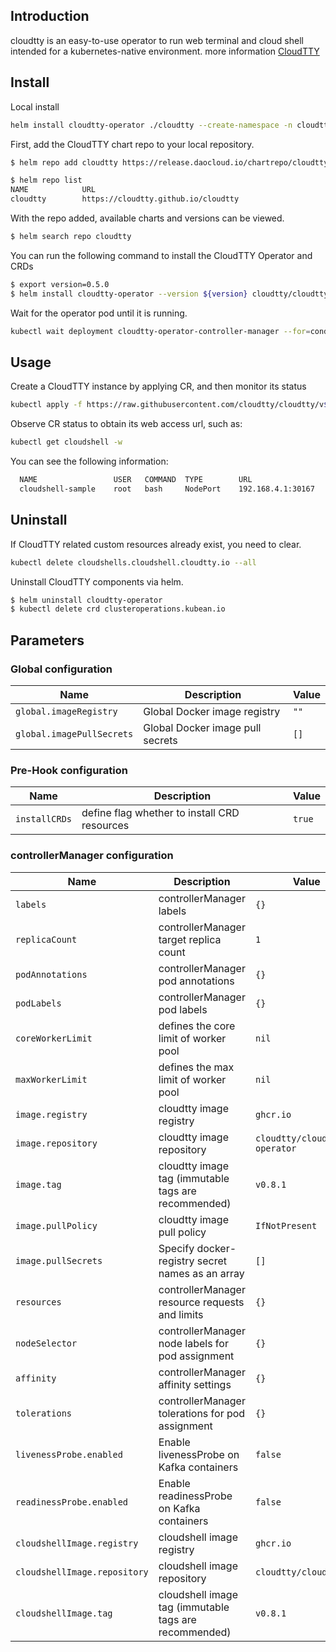 ## Introduction

cloudtty is an easy-to-use operator to run web terminal and cloud shell intended for a kubernetes-native environment.
more information [CloudTTY](https://github.com/cloudtty/cloudtty/blob/main/README.md)

## Install

Local install

```bash
helm install cloudtty-operator ./cloudtty --create-namespace -n cloudtty
```

First, add the CloudTTY chart repo to your local repository.

``` bash
$ helm repo add cloudtty https://release.daocloud.io/chartrepo/cloudtty

$ helm repo list
NAME          	URL
cloudtty        https://cloudtty.github.io/cloudtty
```

With the repo added, available charts and versions can be viewed.

``` bash
$ helm search repo cloudtty
```

You can run the following command to install the CloudTTY Operator and CRDs

``` bash
$ export version=0.5.0
$ helm install cloudtty-operator --version ${version} cloudtty/cloudtty 
```

Wait for the operator pod until it is running.

``` bash
kubectl wait deployment cloudtty-operator-controller-manager --for=condition=Available=True
```

## Usage

Create a CloudTTY instance by applying CR, and then monitor its status

``` bash
kubectl apply -f https://raw.githubusercontent.com/cloudtty/cloudtty/v${version}/config/samples/local_cluster_v1alpha1_cloudshell.yaml
```

Observe CR status to obtain its web access url, such as:

``` bash
kubectl get cloudshell -w
```

You can see the following information:

``` bash
  NAME                 USER   COMMAND  TYPE        URL                 PHASE   AGE
  cloudshell-sample    root   bash     NodePort    192.168.4.1:30167   Ready   31s
```

## Uninstall

If CloudTTY related custom resources already exist, you need to clear.

``` bash
kubectl delete cloudshells.cloudshell.cloudtty.io --all
```

Uninstall CloudTTY components via helm.

``` bash
$ helm uninstall cloudtty-operator 
$ kubectl delete crd clusteroperations.kubean.io
```

## Parameters

### Global configuration

| Name                      | Description                      | Value |
|---------------------------|----------------------------------|-------|
| `global.imageRegistry`    | Global Docker image registry     | `""`  |
| `global.imagePullSecrets` | Global Docker image pull secrets | `[]`  |

### Pre-Hook configuration

| Name          | Description                                  | Value  |
|---------------|----------------------------------------------|--------|
| `installCRDs` | define flag whether to install CRD resources | `true` |

### controllerManager configuration

| Name                         | Description                                           | Value                          |
|------------------------------|-------------------------------------------------------|--------------------------------|
| `labels`                     | controllerManager labels                              | `{}`                           |
| `replicaCount`               | controllerManager target replica count                | `1`                            |
| `podAnnotations`             | controllerManager pod annotations                     | `{}`                           |
| `podLabels`                  | controllerManager pod labels                          | `{}`                           |
| `coreWorkerLimit`            | defines the core limit of worker pool                 | `nil`                          |
| `maxWorkerLimit`             | defines the max limit of worker pool                  | `nil`                          |
| `image.registry`             | cloudtty image registry                               | `ghcr.io`                      |
| `image.repository`           | cloudtty image repository                             | `cloudtty/cloudshell-operator` |
| `image.tag`                  | cloudtty image tag (immutable tags are recommended)   | `v0.8.1`                       |
| `image.pullPolicy`           | cloudtty image pull policy                            | `IfNotPresent`                 |
| `image.pullSecrets`          | Specify docker-registry secret names as an array      | `[]`                           |
| `resources`                  | controllerManager resource requests and limits        | `{}`                           |
| `nodeSelector`               | controllerManager node labels for pod assignment      | `{}`                           |
| `affinity`                   | controllerManager affinity settings                   | `{}`                           |
| `tolerations`                | controllerManager tolerations for pod assignment      | `{}`                           |
| `livenessProbe.enabled`      | Enable livenessProbe on Kafka containers              | `false`                        |
| `readinessProbe.enabled`     | Enable readinessProbe on Kafka containers             | `false`                        |
| `cloudshellImage.registry`   | cloudshell image registry                             | `ghcr.io`                      |
| `cloudshellImage.repository` | cloudshell image repository                           | `cloudtty/cloudshell`          |
| `cloudshellImage.tag`        | cloudshell image tag (immutable tags are recommended) | `v0.8.1`                       |
